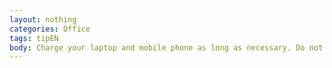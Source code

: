 ```yaml
---
layout: nothing
categories: Office
tags: tipEN
body: Charge your laptop and mobile phone as long as necessary. Do not leave the charger plugged in after use.
---
```

